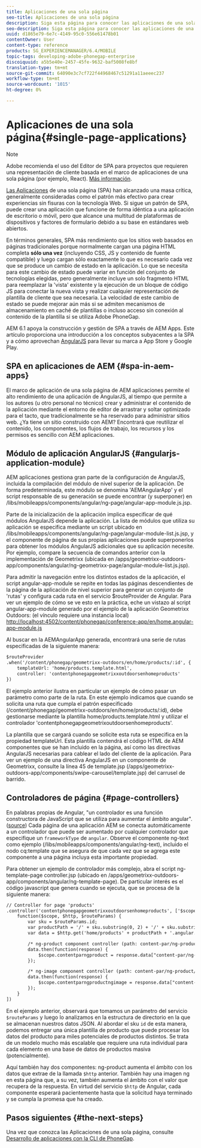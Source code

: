 ```yaml
---
title: Aplicaciones de una sola página
seo-title: Aplicaciones de una sola página
description: Siga esta página para conocer las aplicaciones de una sola página, es decir, puede crear una aplicación que funcione de forma idéntica a una aplicación de escritorio o móvil.
seo-description: Siga esta página para conocer las aplicaciones de una sola página, es decir, puede crear una aplicación que funcione de forma idéntica a una aplicación de escritorio o móvil.
uuid: d1865e79-6e7c-4149-95c0-556e61478b01
contentOwner: User
content-type: reference
products: SG_EXPERIENCEMANAGER/6.4/MOBILE
topic-tags: developing-adobe-phonegap-enterprise
discoiquuid: a5b5e40e-2457-45fe-9632-baf5008fe8bf
translation-type: tm+mt
source-git-commit: 64090e3c7cf722f44968467c51291a11aeeec237
workflow-type: tm+mt
source-wordcount: '1015'
ht-degree: 0%

---
```



# Aplicaciones de una sola página{#single-page-applications}

>[!NOTE]
>
>Adobe recomienda el uso del Editor de SPA para proyectos que requieren una representación de cliente basada en el marco de aplicaciones de una sola página (por ejemplo, React). [Más información](/help/sites-developing/spa-overview.md).

[Las Aplicaciones](https://en.wikipedia.org/wiki/Single-page_application)  de una sola página (SPA) han alcanzado una masa crítica, generalmente consideradas como el patrón más efectivo para crear experiencias sin fisuras con la tecnología Web. Si sigue un patrón de SPA, puede crear una aplicación que funcione de forma idéntica a una aplicación de escritorio o móvil, pero que alcance una multitud de plataformas de dispositivos y factores de formulario debido a su base en estándares web abiertos.

En términos generales, SPA más rendimiento que los sitios web basados en páginas tradicionales porque normalmente cargan una página HTML completa **sólo una vez** (incluyendo CSS, JS y contenido de fuente compatible) y luego cargan sólo exactamente lo que es necesario cada vez que se produce un cambio de estado en la aplicación. Lo que se necesita para este cambio de estado puede variar en función del conjunto de tecnologías elegidas, pero generalmente incluye un solo fragmento HTML para reemplazar la &#39;vista&#39; existente y la ejecución de un bloque de código JS para conectar la nueva vista y realizar cualquier representación de plantilla de cliente que sea necesaria. La velocidad de este cambio de estado se puede mejorar aún más si se admiten mecanismos de almacenamiento en caché de plantillas o incluso acceso sin conexión al contenido de la plantilla si se utiliza Adobe PhoneGap.

AEM 6.1 apoya la construcción y gestión de SPA a través de AEM Apps. Este artículo proporciona una introducción a los conceptos subyacentes a la SPA y a cómo aprovechan [AngularJS](https://angularjs.org/) para llevar su marca a App Store y Google Play.

## SPA en aplicaciones de AEM {#spa-in-aem-apps}

El marco de aplicación de una sola página de AEM aplicaciones permite el alto rendimiento de una aplicación de AngularJS, al tiempo que permite a los autores (u otro personal no técnico) crear y administrar el contenido de la aplicación mediante el entorno de editor de arrastrar y soltar optimizado para el tacto, que tradicionalmente se ha reservado para administrar sitios web. ¿Ya tiene un sitio construido con AEM? Encontrará que reutilizar el contenido, los componentes, los flujos de trabajo, los recursos y los permisos es sencillo con AEM aplicaciones.

## Módulo de aplicación AngularJS {#angularjs-application-module}

AEM aplicaciones gestiona gran parte de la configuración de AngularJS, incluida la compilación del módulo de nivel superior de la aplicación. De forma predeterminada, este módulo se denomina &#39;AEMAngularApp&#39; y el script responsable de su generación se puede encontrar (y superponer) en /libs/mobileapps/components/angular/ng-page/angular-app-module.js.jsp.

Parte de la inicialización de la aplicación implica especificar de qué módulos AngularJS depende la aplicación. La lista de módulos que utiliza su aplicación se especifica mediante un script ubicado en /libs/mobileapps/components/angular/ng-page/angular-module-list.js.jsp, y el componente de página de sus propias aplicaciones puede superponerlos para obtener los módulos AngularJS adicionales que su aplicación necesite. Por ejemplo, compare la secuencia de comandos anterior con la implementación de Geometrixx (ubicada en /apps/geometrixx-outdoors-app/components/angular/ng-geometrixx-page/angular-module-list.js.jsp).

Para admitir la navegación entre los distintos estados de la aplicación, el script angular-app-module se repite en todas las páginas descendientes de la página de la aplicación de nivel superior para generar un conjunto de &#39;rutas&#39; y configura cada ruta en el servicio $routeProvider de Angular. Para ver un ejemplo de cómo se ve esto en la práctica, eche un vistazo al script angular-app-module generado por el ejemplo de la aplicación Geometrixx Outdoors: (el vínculo requiere una instancia local) [http://localhost:4502/content/phonegap/conference-app/en/home.angular-app-module.js](http://localhost:4502/content/phonegap/conference-app/en/home.angular-app-module.js)

Al buscar en la AEMAngularApp generada, encontrará una serie de rutas especificadas de la siguiente manera:

```xml
$routeProvider
.when('/content/phonegap/geometrixx-outdoors/en/home/products/:id', {
    templateUrl: 'home/products.template.html',
    controller: 'contentphonegapgeometrixxoutdoorsenhomeproducts'
})
```

El ejemplo anterior ilustra en particular un ejemplo de cómo pasar un parámetro como parte de la ruta. En este ejemplo indicamos que cuando se solicita una ruta que cumpla el patrón especificado (/content/phonegap/geometrixx-outdoors/en/home/products/:id), debe gestionarse mediante la plantilla home/products.template.html y utilizar el controlador &#39;contentphonegapgeometrixoutdoorsenhomeproducts&#39;.

La plantilla que se cargará cuando se solicite esta ruta se especifica en la propiedad templateUrl. Esta plantilla contendrá el código HTML de AEM componentes que se han incluido en la página, así como las directivas AngularJS necesarias para cablear el lado del cliente de la aplicación. Para ver un ejemplo de una directiva AngularJS en un componente de Geometrixx, consulte la línea 45 de template.jsp (/apps/geometrixx-outdoors-app/components/swipe-carousel/template.jsp) del carrusel de barrido.

## Controladores de página {#page-controllers}

En palabras propias de Angular, &quot;un controlador es una función constructora de JavaScript que se utiliza para aumentar el ámbito angular&quot;. ([source](https://docs.angularjs.org/guide/controller)) Cada página de una aplicación AEM se conecta automáticamente a un controlador que puede ser aumentado por cualquier controlador que especifique un `frameworkType` de `angular`. Observe el componente ng-text como ejemplo (/libs/mobileapps/components/angular/ng-text), incluido el nodo cq:template que se asegura de que cada vez que se agrega este componente a una página incluya esta importante propiedad.

Para obtener un ejemplo de controlador más complejo, abra el script ng-template-page controller.jsp (ubicado en /apps/geometrixx-outdoors-app/components/angular/ng-template-page). De particular interés es el código javascript que genera cuando se ejecuta, que se procesa de la siguiente manera:

```xml
// Controller for page 'products'
.controller('contentphonegapgeometrixxoutdoorsenhomeproducts', ['$scope', '$http', '$routeParams',
    function($scope, $http, $routeParams) {
        var sku = $routeParams.id;
        var productPath = '/' + sku.substring(0, 2) + '/' + sku.substring(0, 4) + '/' + sku;
        var data = $http.get('home/products' + productPath + '.angular.json' + cacheKiller);

        /* ng-product component controller (path: content-par/ng-product) */
        data.then(function(response) {
            $scope.contentparngproduct = response.data["content-par/ng-product"].items;
        });

        /* ng-image component controller (path: content-par/ng-product/ng-image) */
        data.then(function(response) {
            $scope.contentparngproductngimage = response.data["content-par/ng-product/ng-image"].items;
        });
    }
])
```

En el ejemplo anterior, observará que tomamos un parámetro del servicio `$routeParams` y luego lo analizamos en la estructura de directorio en la que se almacenan nuestros datos JSON. Al abordar el sku `id` de esta manera, podemos entregar una única plantilla de producto que puede procesar los datos del producto para miles potenciales de productos distintos. Se trata de un modelo mucho más escalable que requiere una ruta individual para cada elemento en una base de datos de productos masiva (potencialmente).

Aquí también hay dos componentes: ng-product aumenta el ámbito con los datos que extrae de la llamada `$http` anterior. También hay una imagen ng en esta página que, a su vez, también aumenta el ámbito con el valor que recupera de la respuesta. En virtud del servicio `$http` de Angular, cada componente esperará pacientemente hasta que la solicitud haya terminado y se cumpla la promesa que ha creado.

## Pasos siguientes {#the-next-steps}

Una vez que conozca las Aplicaciones de una sola página, consulte [Desarrollo de aplicaciones con la CLI de PhoneGap](/help/mobile/phonegap-apps-pg-cli.md).
